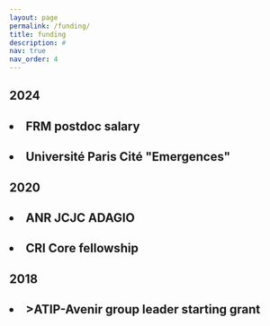 ```yaml
---
layout: page
permalink: /funding/
title: funding 
description: # 
nav: true
nav_order: 4
---
```

<div class="publications">
<h2 class="year">2024</h2>
<h2><li><b>FRM postdoc salary</b></li></h2>
<h2><li><b>Université Paris Cité "Emergences"</b></li></h2>

<h2 class="year">2020</h2>
<h2><li><b>ANR JCJC ADAGIO</b></li></h2>
<h2><li><b>CRI Core fellowship</b></li></h2>

<h2 class="year">2018</h2>
<h2><li><b>>ATIP-Avenir group leader starting grant</b></li></h2>
 
